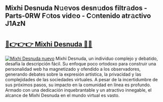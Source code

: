## Mixhi Desnuda N𝚞𝚎vos desn𝚞dos filtr𝚊dos - Parts-0RW F𝚘tos vid𝚎o - C𝚘ntenido atr𝚊ctivo J1AzN

# <h2><a href="http://mb164t.tromn.icu/?c=Mixhi+Desnuda">🔗👉👉👉 Mixhi Desnuda 🔗🔗</a></h2>

[![Mixhi Desnuda nuevo](https://i.imgur.com/pEAQMta.gif)](http://mb164t.tromn.icu/?c=Mixhi+Desnuda)
Mixhi Desnuda, un individuo complejo y debatido, desafía la descripción fácil. Su enfoque poco ortodoxo para construir una personalidad web ha magnetizado y ofendido a los observadores, generando debates sobre la expresión artística, la privacidad y las complejidades de las sociedades virtuales. A pesar de la incertidumbre de sus próximos pasos, su impacto en la comunidad en línea es profundo. Armado con una dedicación inquebrantable y un atractivo innegable, el alcance de Mixhi Desnuda en el mundo virtual es vasto.
